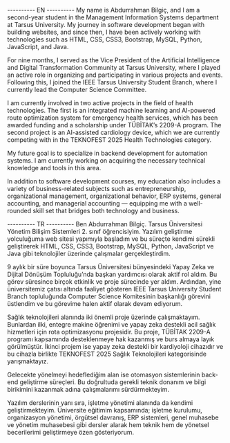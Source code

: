 ---------- EN ----------
My name is Abdurrahman Bilgiç, and I am a second-year student in the Management Information Systems department at Tarsus University. My journey in software development began with building websites, and since then, I have been actively working with technologies such as HTML, CSS, CSS3, Bootstrap, MySQL, Python, JavaScript, and Java.

For nine months, I served as the Vice President of the Artificial Intelligence and Digital Transformation Community at Tarsus University, where I played an active role in organizing and participating in various projects and events. Following this, I joined the IEEE Tarsus University Student Branch, where I currently lead the Computer Science Committee.

I am currently involved in two active projects in the field of health technologies. The first is an integrated machine learning and AI-powered route optimization system for emergency health services, which has been awarded funding and a scholarship under TÜBİTAK’s 2209-A program. The second project is an AI-assisted cardiology device, which we are currently competing with in the TEKNOFEST 2025 Health Technologies category.

My future goal is to specialize in backend development for automation systems. I am currently working on acquiring the necessary technical knowledge and tools in this area.

In addition to software development courses, my education also includes a variety of business-related subjects such as entrepreneurship, organizational management, organizational behavior, ERP systems, general accounting, and managerial accounting — equipping me with a well-rounded skill set that bridges both technology and business.

---------- TR ----------
Ben Abdurrahman Bilgiç. Tarsus Üniversitesi Yönetim Bilişim Sistemleri 2. sınıf öğrencisiyim. Yazılım geliştirme yolculuğuma web sitesi yapımıyla başladım ve bu süreçte kendimi sürekli geliştirerek HTML, CSS, CSS3, Bootstrap, MySQL, Python, JavaScript ve Java gibi teknolojiler üzerinde çalışmalar gerçekleştirdim.

9 aylık bir süre boyunca Tarsus Üniversitesi bünyesindeki Yapay Zeka ve Dijital Dönüşüm Topluluğu’nda başkan yardımcısı olarak aktif rol aldım. Bu görev süresince birçok etkinlik ve proje sürecinde yer aldım. Ardından, yine üniversitemiz çatısı altında faaliyet gösteren IEEE Tarsus University Student Branch topluluğunda Computer Science Komitesinin başkanlığı görevini üstlendim ve bu görevime halen aktif olarak devam ediyorum.

Sağlık teknolojileri alanında iki önemli proje üzerinde çalışmaktayım. Bunlardan ilki, entegre makine öğrenimi ve yapay zeka destekli acil sağlık hizmetleri için rota optimizasyonu projesidir. Bu proje, TÜBİTAK 2209-A programı kapsamında desteklenmeye hak kazanmış ve burs almaya layık görülmüştür. İkinci projem ise yapay zeka destekli bir kardiyoloji cihazıdır ve bu cihazla birlikte TEKNOFEST 2025 Sağlık Teknolojileri kategorisinde yarışmaktayız.

Gelecekte yönelmeyi hedeflediğim alan ise otomasyon sistemlerinin back-end geliştirme süreçleri. Bu doğrultuda gerekli teknik donanım ve bilgi birikimini kazanmak adına çalışmalarımı sürdürmekteyim.

Yazılım derslerinin yanı sıra, işletme yönetimi alanında da kendimi geliştirmekteyim. Üniversite eğitimim kapsamında; işletme kurulumu, organizasyon yönetimi, örgütsel davranış, ERP sistemleri, genel muhasebe ve yönetim muhasebesi gibi dersler alarak hem teknik hem de yönetsel becerilerimi geliştirmeye özen gösteriyorum.



